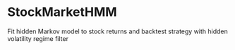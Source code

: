 # StockMarketHMM
Fit hidden Markov model to stock returns and backtest strategy with hidden volatility regime filter

